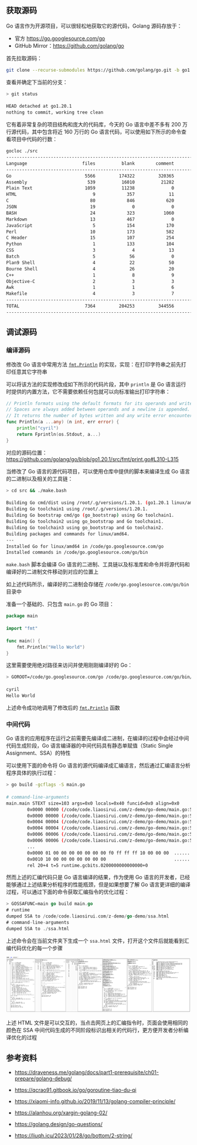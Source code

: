 

## 获取源码

Go 语言作为开源项目，可以很轻松地获取它的源代码，Golang 源码存放于：

- 官方 <https://go.googlesource.com/go>
- GitHub Mirror：<https://github.com/golang/go>

首先拉取源码：

```bash
git clone --recurse-submodules https://github.com/golang/go.git -b go1.20.1
```

查看并确定下当前的分支：

```bash
> git status

HEAD detached at go1.20.1
nothing to commit, working tree clean
```

它有着非常复杂的项目结构和庞大的代码库，今天的 Go 语言中差不多有 200 万行源代码，其中包含将近 160 万行的 Go 语言代码，可以使用如下所示的命令查看项目中代码的行数：

```bash
gocloc ./src
-------------------------------------------------------------------------------
Language                     files          blank        comment           code
-------------------------------------------------------------------------------
Go                            5566         174322         320365        1627656
Assembly                       539          16010          21282         122193
Plain Text                    1059          11238              0          52910
HTML                             9            357             11          10489
C                               80            846            620           5072
JSON                            19              0              0           3102
BASH                            24            323           1060           2017
Markdown                        13            467              0           1631
JavaScript                       5            154            170            952
Perl                            10            173            582            698
C Header                        15            107            254            454
Python                           1            133            104            374
CSS                              3              4             13            337
Batch                            5             56              0            254
Plan9 Shell                      4             22             50             93
Bourne Shell                     4             26             20             64
C++                              1              8              9             17
Objective-C                      2              3              3             15
Awk                              1              1              6              7
Makefile                         4              3              7              7
-------------------------------------------------------------------------------
TOTAL                         7364         204253         344556        1828342
-------------------------------------------------------------------------------
```

## 调试源码

### 编译源码

修改改 Go 语言中常用方法 [`fmt.Println`](https://draveness.me/golang/tree/fmt.Println) 的实现，实现：在打印字符串之前先打印任意其它字符串

可以将该方法的实现修改成如下所示的代码片段，其中 `println` 是 Go 语言运行时提供的内置方法，它不需要依赖任何包就可以向标准输出打印字符串：

```go
// Println formats using the default formats for its operands and writes to standard output.
// Spaces are always added between operands and a newline is appended.
// It returns the number of bytes written and any write error encountered.
func Println(a ...any) (n int, err error) {
	println("cyril")
	return Fprintln(os.Stdout, a...)
}

```

对应的源码位置：<https://github.com/golang/go/blob/go1.20.1/src/fmt/print.go#L310-L315>

当修改了 Go 语言的源代码项目，可以使用仓库中提供的脚本来编译生成 Go 语言的二进制以及相关的工具链：

```bash
> cd src && ./make.bash

Building Go cmd/dist using /root/.g/versions/1.20.1. (go1.20.1 linux/amd64)
Building Go toolchain1 using /root/.g/versions/1.20.1.
Building Go bootstrap cmd/go (go_bootstrap) using Go toolchain1.
Building Go toolchain2 using go_bootstrap and Go toolchain1.
Building Go toolchain3 using go_bootstrap and Go toolchain2.
Building packages and commands for linux/amd64.
---
Installed Go for linux/amd64 in /code/go.googlesource.com/go
Installed commands in /code/go.googlesource.com/go/bin
```

`make.bash` 脚本会编译 Go 语言的二进制、工具链以及标准库和命令并将源代码和编译好的二进制文件移动到对应的位置上

如上述代码所示，编译好的二进制会存储在 `/code/go.googlesource.com/go/bin` 目录中

准备一个基础的、只包含  `main.go` 的 Go 项目：

```go
package main

import "fmt"

func main() {
	fmt.Println("Hello World")
}

```

这里需要使用绝对路径来访问并使用刚刚编译好的 Go：

```bash
> GOROOT=/code/go.googlesource.com/go /code/go.googlesource.com/go/bin/go run main.go

cyril
Hello World
```

上述命令成功地调用了修改后的 [`fmt.Println`](https://draveness.me/golang/tree/fmt.Println) 函数

### 中间代码

Go 语言的应用程序在运行之前需要先编译成二进制，在编译的过程中会经过中间代码生成阶段，Go 语言编译器的中间代码具有静态单赋值（Static Single Assignment、SSA）的特性

可以使用下面的命令将 Go 语言的源代码编译成汇编语言，然后通过汇编语言分析程序具体的执行过程：

```bash
> go build -gcflags -S main.go

# command-line-arguments
main.main STEXT size=103 args=0x0 locals=0x40 funcid=0x0 align=0x0
        0x0000 00000 (/code/code.liaosirui.com/z-demo/go-demo/main.go:5)        TEXT    main.main(SB), ABIInternal, $64-0
        0x0000 00000 (/code/code.liaosirui.com/z-demo/go-demo/main.go:5)        CMPQ    SP, 16(R14)
        0x0004 00004 (/code/code.liaosirui.com/z-demo/go-demo/main.go:5)        PCDATA  $0, $-2
        0x0004 00004 (/code/code.liaosirui.com/z-demo/go-demo/main.go:5)        JLS     92
        0x0006 00006 (/code/code.liaosirui.com/z-demo/go-demo/main.go:5)        PCDATA  $0, $-1
        0x0006 00006 (/code/code.liaosirui.com/z-demo/go-demo/main.go:5)        SUBQ    $64, SP
        ...
        0x0000 01 00 00 00 00 00 00 00 f0 ff ff ff 10 00 00 00  ................
        0x0010 10 00 00 00 00 00 00 00                          ........
        rel 20+4 t=5 runtime.gcbits.0200000000000000+0
```

然而上述的汇编代码只是 Go 语言编译的结果，作为使用 Go 语言的开发者，已经能够通过上述结果分析程序的性能瓶颈，但是如果想要了解 Go 语言更详细的编译过程，可以通过下面的命令获取汇编指令的优化过程：

```go
> GOSSAFUNC=main go build main.go
# runtime
dumped SSA to /code/code.liaosirui.com/z-demo/go-demo/ssa.html
# command-line-arguments
dumped SSA to ./ssa.html
```

上述命令会在当前文件夹下生成一个 `ssa.html` 文件，打开这个文件后就能看到汇编代码优化的每一个步骤

![image-20230226130912004](.assets/image-20230226130912004.png)

上述 HTML 文件是可以交互的，当点击网页上的汇编指令时，页面会使用相同的颜色在 SSA 中间代码生成的不同阶段标识出相关的代码行，更方便开发者分析编译优化的过程

## 参考资料

- <https://draveness.me/golang/docs/part1-prerequisite/ch01-prepare/golang-debug/>
- <https://qcrao91.gitbook.io/go/goroutine-tiao-du-qi>
- <https://xiaomi-info.github.io/2019/11/13/golang-compiler-principle/>
- <https://alanhou.org/xargin-golang-02/>
- <https://golang.design/go-questions/>

- <https://liuqh.icu/2023/01/28/go/bottom/2-string/>
